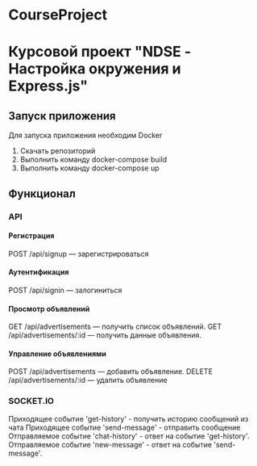 # CourseProject
# Курсовой проект "NDSE - Настройка окружения и Express.js"

## Запуск приложения

Для запуска приложения необходим Docker
1) Скачать репозиторий
2) Выполнить команду docker-compose build
3) Выполнить команду docker-compose up

## Функционал
### API

#### Регистрация
POST /api/signup — зарегистрироваться
#### Аутентификация
POST /api/signin — залогиниться

#### Просмотр объявлений
GET /api/advertisements — получить список объявлений.
GET /api/advertisements/:id — получить данные объявления.
#### Управление объявлениями
POST /api/advertisements — добавить объявление.
DELETE /api/advertisements/:id — удалить объявление

### SOCKET.IO

Приходящее событие 'get-history' - получить историю сообщений из чата
Приходящее событие 'send-message' - отправить сообщение
Отправляемое событие 'chat-history' - ответ на событие 'get-history'.
Отправляемое событие 'new-message' - ответ на событие 'send-message'.

